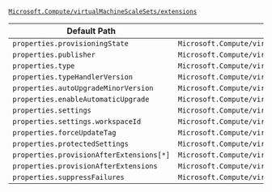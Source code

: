 [`Microsoft.Compute/virtualMachineScaleSets/extensions`](https://docs.microsoft.com/en-us/azure/templates/microsoft.compute/virtualmachinescalesets/extensions)

| Default Path | Alias |
|---|---|
| `properties.provisioningState` | `Microsoft.Compute/virtualMachineScaleSets/extensions/provisioningState` |
| `properties.publisher` | `Microsoft.Compute/virtualMachineScaleSets/extensions/publisher` |
| `properties.type` | `Microsoft.Compute/virtualMachineScaleSets/extensions/type` |
| `properties.typeHandlerVersion` | `Microsoft.Compute/virtualMachineScaleSets/extensions/typeHandlerVersion` |
| `properties.autoUpgradeMinorVersion` | `Microsoft.Compute/virtualMachineScaleSets/extensions/autoUpgradeMinorVersion` |
| `properties.enableAutomaticUpgrade` | `Microsoft.Compute/virtualMachineScaleSets/extensions/enableAutomaticUpgrade` |
| `properties.settings` | `Microsoft.Compute/virtualMachineScaleSets/extensions/settings` |
| `properties.settings.workspaceId` | `Microsoft.Compute/virtualMachineScaleSets/extensions/settings.workspaceId` |
| `properties.forceUpdateTag` | `Microsoft.Compute/virtualMachineScaleSets/extensions/forceUpdateTag` |
| `properties.protectedSettings` | `Microsoft.Compute/virtualMachineScaleSets/extensions/protectedSettings` |
| `properties.provisionAfterExtensions[*]` | `Microsoft.Compute/virtualMachineScaleSets/extensions/provisionAfterExtensions[*]` |
| `properties.provisionAfterExtensions` | `Microsoft.Compute/virtualMachineScaleSets/extensions/provisionAfterExtensions` |
| `properties.suppressFailures` | `Microsoft.Compute/virtualMachineScaleSets/extensions/suppressFailures` |


